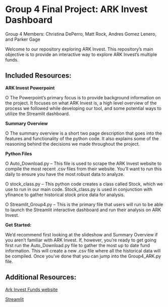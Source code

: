 # Group 4 Final Project: ARK Invest Dashboard 
 Group 4 Members: Christina DePerro, Matt Rock, Andres Gomez Lenero, and Parker Gage 

Welcome to our repository exploring ARK Invest.  This repository’s main objective is to provide an interactive way to explore ARK Invest’s multiple funds.   

## **Included Resources:** 

**ARK Invest Powerpoint** 

O The Powerpoint’s primary focus is to provide background information on the project.  It focuses on what ARK Invest is, a high level overview of the process we followed while developing our tool, and some potential ways to utilize the Streamlit dashboard.  

**Summary Overview** 

O The summary overview is a short two page description that goes into the features and functionality of the python code.  It also explains some of the reasoning behind the decisions we made throughout the project.  

**Python Files** 

O Auto_Download.py – This file is used to scrape the ARK Invest website to compile the most recent .csv files from their website.  You’ll want to run this daily to ensure you have the most robust data to analyze.  

O stock_class.py – This python code creates a class called Stock, which we use to run in our main code.  Stock_class.py is used in conjunction with yfinance to gather historical stock price data for analysis. 

O Streamlit_Group4.py – This is the primary file that users will run to be able to launch the Streamlit interactive dashboard and run their analysis on ARK Invest.   

  

**Get Started:** 

We’d recommend first looking at the slideshow and Summary Overview if you aren’t familiar with ARK Invest.  If, however, you’re ready to get going first run the Auto_Download.py file to gather the most up to date fund information.  This will create a new .csv file where all the historical data will be compiled.  Once you’ve done that you can jump into the Group4_ARK.py file.   

  

## **Additional Resources:** 

[Ark Invest Funds website]( https://www.ark-funds.com/download-fund-materials) 

[Streamlit](https://streamlit.io/playground) 

 